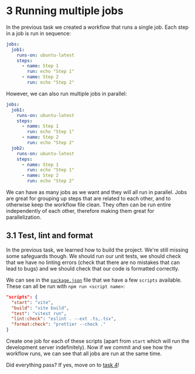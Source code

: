 # 3 Running multiple jobs

In the previous task we created a workflow that runs a single job.
Each step in a job is run in sequence:

```yaml
jobs:
  job1:
    runs-on: ubuntu-latest
    steps:
      - name: Step 1
        run: echo "Step 1"
      - name: Step 2
        run: echo "Step 2"
```

However, we can also run multiple jobs in parallel:

```yaml
jobs:
  job1:
    runs-on: ubuntu-latest
    steps:
      - name: Step 1
        run: echo "Step 1"
      - name: Step 2
        run: echo "Step 2"
  job2:
    runs-on: ubuntu-latest
    steps:
      - name: Step 1
        run: echo "Step 1"
      - name: Step 2
        run: echo "Step 2"
```

We can have as many jobs as we want and they will all run in parallel.
Jobs are great for grouping up steps that are related to each other, and to otherwise keep the workflow file clean.
They often can be run entire independently of each other, therefore making them great for parallelization.

## 3.1 Test, lint and format

In the previous task, we learned how to build the project.
We're still missing some safeguards though.
We should run our unit tests, we should check that we have no linting errors (check that there are no mistakes that can lead to bugs) and we should check that our code is formatted correctly.

We can see in the [`package.json`](../../package.json) file that we have a few `scripts` available.
These can all be run with `npm run <script name>`:

```json
"scripts": {
  "start": "vite",
  "build": "vite build",
  "test": "vitest run",
  "lint:check": "eslint . --ext .ts,.tsx",
  "format:check": "prettier --check ."
}
```

Create one job for each of these scripts (apart from `start` which will run the development server indefinitely).
Now if we commit and see how the workflow runs, we can see that all jobs are run at the same time.

Did everything pass?
If yes, move on to [task 4](../4/README.md)!
